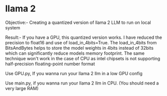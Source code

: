 # llama 2

Objective:- Creating a quantized version of llama 2 LLM to run on local system 

Result:- If you have a GPU, this quantized version works. I have reduced the precision to float16 and use of load_in_4bits=True. The load_in_4bits from BitsAndBytes helps to store the model weights in 4bits instead of 32bits which can significantly reduce models memory footprint. 
The same technique won't work in the case of CPU as intel chipsets is not supporting half-precision floating-point number format

Use GPU.py, If you wanna run your llama 2 llm in a low GPU config

Use main.py, if you wanna run your llama 2 llm in CPU. (You should need a very large RAM)
